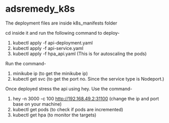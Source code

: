 # adsremedy_k8s

The deployment files are inside k8s_manifests folder

cd inside it and run the following command to deploy-
 1) kubectl apply -f api-deployment.yaml
 2) kubectl apply -f api-service.yaml
 3) kubectl apply -f hpa_api.yaml (This is for autoscaling the pods)

Run the command- 
1) minikube ip (to get the minikube ip)
2) kubectl get svc (to get the port no. Since the service type is Nodeport.)

Once deployed stress the api using hey. Use the command-
1) hey -n 3000 -c 100 http://192.168.49.2:31100 (change the ip and port base on your machine)
2) kubectl get pods (to check if pods are incremented)
3) kubectl get hpa (to monitor the targets)

